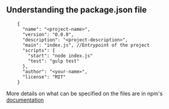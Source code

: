 ## Understanding the package.json file

		{
		  "name": "<project-name>",
		  "version": "0.0.0",
		  "description": "<project-description>",
		  "main": "index.js", //Entrypoint of the project
		  "scripts": {
			"start": "node index.js"
		    "test": "gulp test"
		  },
		  "author": "<your-name>",
		  "license": "MIT"
		}

More details on what can be specified on the files are in npm's [documentation](https://github.com/npm/npm/blob/master/doc/files/package.json.md "documentation")